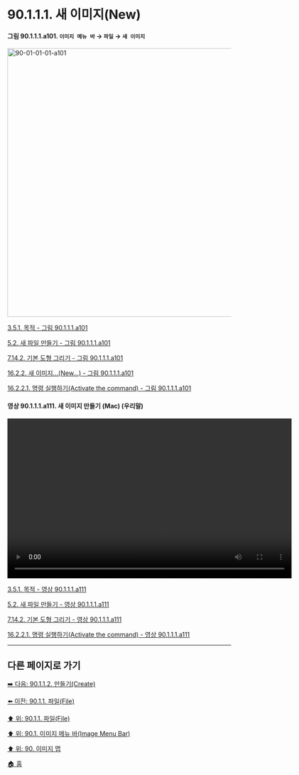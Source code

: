 # 90.1.1.1. 새 이미지(New)

<a id="90-01-01-01-a101"></a>
 
#### 그림 90.1.1.1.a101. `이미지 메뉴 바` → `파일` → `새 이미지`
<img width="980" height="605" alt="90-01-01-01-a101" src="https://github.com/user-attachments/assets/c2250b2e-4a8d-4e8a-8296-0d43f8bebf5d" />

[3.5.1. 목적 - 그림 90.1.1.1.a101](./03-05-01-intention.md#90-01-01-01-a101)

[5.2. 새 파일 만들기 - 그림 90.1.1.1.a101](./05-02-creating-new-files.md#90-01-01-01-a101)

[7.14.2. 기본 도형 그리기 - 그림 90.1.1.1.a101](./07-14-02-creating-a-basic-shape.md#90-01-01-01-a101)

[16.2.2. 새 이미지…(New…) - 그림 90.1.1.1.a101](./16-02-02-00-new.md#90-01-01-01-a101)

[16.2.2.1. 명령 실행하기(Activate the command) - 그림 90.1.1.1.a101](./16-02-02-01-activating_the_command.md#90-01-01-01-a101)

<a id="90-01-01-01-a111"></a>

#### 영상 90.1.1.1.a111. 새 이미지 만들기 (Mac) (우리말)
<video controls="controls" width="640" height="360" environment="MacOS:Sonoma 14.2.1 GIMP 2.10.36" src="https://github.com/wonder13662/gimp/assets/15767104/028b4f82-b28c-4c2d-96b3-76ab15e9c09a"></video>

[3.5.1. 목적 - 영상 90.1.1.1.a111](./03-05-01-intention.md#90-01-01-01-a111)

[5.2. 새 파일 만들기 - 영상 90.1.1.1.a111](./05-02-creating-new-files.md#90-01-01-01-a111)

[7.14.2. 기본 도형 그리기 - 영상 90.1.1.1.a111](./07-14-02-creating-a-basic-shape.md#90-01-01-01-a111)

[16.2.2.1. 명령 실행하기(Activate the command) - 영상 90.1.1.1.a111](./16-02-02-01-activating_the_command.md#90-01-01-01-a111)

***

## 다른 페이지로 가기

[➡️ 다음: 90.1.1.2. 만들기(Create)](./90-01-01-02-00-create.md)

[⬅️ 이전: 90.1.1. 파일(File)](./90-01-01-00-file.md)

[⬆️ 위: 90.1.1. 파일(File)](./90-01-01-00-file.md)

[⬆️ 위: 90.1. 이미지 메뉴 바(Image Menu Bar)](./90-01-00-image-menu-bar.md)

[⬆️ 위: 90. 이미지 맵](./90-00-image-map.md)

[🏠 홈](./00-home.md)
